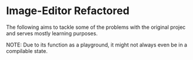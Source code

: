 # Image-Editor Refactored

The following aims to tackle some of the problems with the original projec and serves mostly learning purposes.

NOTE: Due to its function as a playground, it might not always even be in a compilable state.
